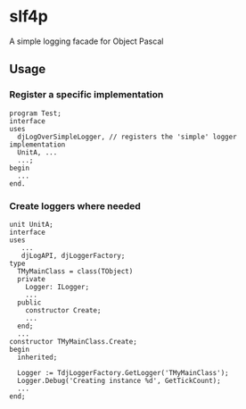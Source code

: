 # slf4p
A simple logging facade for Object Pascal

## Usage

### Register a specific implementation


    
    program Test;
    interface
    uses
      djLogOverSimpleLogger, // registers the 'simple' logger implementation
      UnitA, ...
      ...;
    begin
      ...
    end.


### Create loggers where needed


    unit UnitA;
    interface
    uses 
       ...
       djLogAPI, djLoggerFactory;
    type
      TMyMainClass = class(TObject)
      private
        Logger: ILogger;
        ...
      public
        constructor Create;
        ...
      end;
      ...
    constructor TMyMainClass.Create;
    begin
      inherited;
      
      Logger := TdjLoggerFactory.GetLogger('TMyMainClass');
      Logger.Debug('Creating instance %d', GetTickCount);
      ...
    end;
    
     
